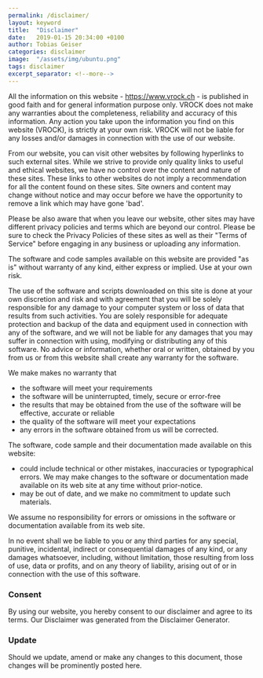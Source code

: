 ```yaml
---
permalink: /disclaimer/
layout: keyword
title:  "Disclaimer"
date:   2019-01-15 20:34:00 +0100
author: Tobias Geiser
categories: disclaimer
image:  "/assets/img/ubuntu.png"
tags: disclaimer
excerpt_separator: <!--more-->
---
```


All the information on this website - https://www.vrock.ch - is published in good faith and for general information purpose only. VROCK does not make any warranties about the completeness, reliability and accuracy of this information. Any action you take upon the information you find on this website (VROCK), is strictly at your own risk. VROCK will not be liable for any losses and/or damages in connection with the use of our website.

<!--more-->

From our website, you can visit other websites by following hyperlinks to such external sites. While we strive to provide only quality links to useful and ethical websites, we have no control over the content and nature of these sites. These links to other websites do not imply a recommendation for all the content found on these sites. Site owners and content may change without notice and may occur before we have the opportunity to remove a link which may have gone 'bad'.

Please be also aware that when you leave our website, other sites may have different privacy policies and terms which are beyond our control. Please be sure to check the Privacy Policies of these sites as well as their "Terms of Service" before engaging in any business or uploading any information.

The software and code samples available on this website are provided "as is" without warranty of any kind, either express or implied. Use at your own risk.

The use of the software and scripts downloaded on this site is done at your own discretion and risk and with agreement that you will be solely responsible for any damage to your computer system or loss of data that results from such activities. You are solely responsible for adequate protection and backup of the data and equipment used in connection with any of the software, and we will not be liable for any damages that you may suffer in connection with using, modifying or distributing any of this software. No advice or information, whether oral or written, obtained by you from us or from this website shall create any warranty for the software.

We make makes no warranty that

* the software will meet your requirements
* the software will be uninterrupted, timely, secure or error-free
* the results that may be obtained from the use of the software will be effective, accurate or reliable
* the quality of the software will meet your expectations
* any errors in the software obtained from us will be corrected.


The software, code sample and their documentation made available on this website:
* could include technical or other mistakes, inaccuracies or typographical errors. We may make changes to the software or documentation made available on its web site at any time without prior-notice.
* may be out of date, and we make no commitment to update such materials.

We assume no responsibility for errors or omissions in the software or documentation available from its web site.

In no event shall we be liable to you or any third parties for any special, punitive, incidental, indirect or consequential damages of any kind, or any damages whatsoever, including, without limitation, those resulting from loss of use, data or profits, and on any theory of liability, arising out of or in connection with the use of this software.

### Consent
By using our website, you hereby consent to our disclaimer and agree to its terms. Our Disclaimer was generated from the Disclaimer Generator.

### Update
Should we update, amend or make any changes to this document, those changes will be prominently posted here.